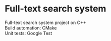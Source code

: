 # Full-text search system
Full-text search system project on C++  
Build automation: CMake  
Unit tests: Google Test
